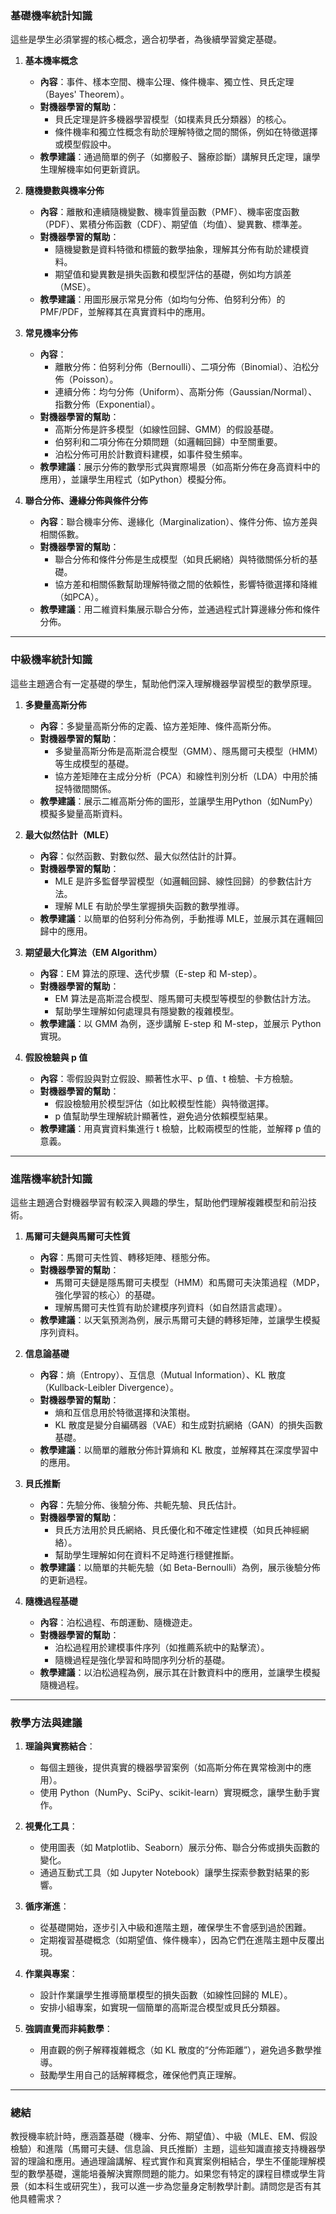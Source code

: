 ### 基礎機率統計知識
這些是學生必須掌握的核心概念，適合初學者，為後續學習奠定基礎。

1. **基本機率概念**
   - **內容**：事件、樣本空間、機率公理、條件機率、獨立性、貝氏定理（Bayes' Theorem）。
   - **對機器學習的幫助**：
     - 貝氏定理是許多機器學習模型（如樸素貝氏分類器）的核心。
     - 條件機率和獨立性概念有助於理解特徵之間的關係，例如在特徵選擇或模型假設中。
   - **教學建議**：通過簡單的例子（如擲骰子、醫療診斷）講解貝氏定理，讓學生理解機率如何更新資訊。

2. **隨機變數與機率分佈**
   - **內容**：離散和連續隨機變數、機率質量函數（PMF）、機率密度函數（PDF）、累積分佈函數（CDF）、期望值（均值）、變異數、標準差。
   - **對機器學習的幫助**：
     - 隨機變數是資料特徵和標籤的數學抽象，理解其分佈有助於建模資料。
     - 期望值和變異數是損失函數和模型評估的基礎，例如均方誤差（MSE）。
   - **教學建議**：用圖形展示常見分佈（如均勻分佈、伯努利分佈）的PMF/PDF，並解釋其在真實資料中的應用。

3. **常見機率分佈**
   - **內容**：
     - 離散分佈：伯努利分佈（Bernoulli）、二項分佈（Binomial）、泊松分佈（Poisson）。
     - 連續分佈：均勻分佈（Uniform）、高斯分佈（Gaussian/Normal）、指數分佈（Exponential）。
   - **對機器學習的幫助**：
     - 高斯分佈是許多模型（如線性回歸、GMM）的假設基礎。
     - 伯努利和二項分佈在分類問題（如邏輯回歸）中至關重要。
     - 泊松分佈可用於計數資料建模，如事件發生頻率。
   - **教學建議**：展示分佈的數學形式與實際場景（如高斯分佈在身高資料中的應用），並讓學生用程式（如Python）模擬分佈。

4. **聯合分佈、邊緣分佈與條件分佈**
   - **內容**：聯合機率分佈、邊緣化（Marginalization）、條件分佈、協方差與相關係數。
   - **對機器學習的幫助**：
     - 聯合分佈和條件分佈是生成模型（如貝氏網絡）與特徵關係分析的基礎。
     - 協方差和相關係數幫助理解特徵之間的依賴性，影響特徵選擇和降維（如PCA）。
   - **教學建議**：用二維資料集展示聯合分佈，並通過程式計算邊緣分佈和條件分佈。

---

### 中級機率統計知識
這些主題適合有一定基礎的學生，幫助他們深入理解機器學習模型的數學原理。

1. **多變量高斯分佈**
   - **內容**：多變量高斯分佈的定義、協方差矩陣、條件高斯分佈。
   - **對機器學習的幫助**：
     - 多變量高斯分佈是高斯混合模型（GMM）、隱馬爾可夫模型（HMM）等生成模型的基礎。
     - 協方差矩陣在主成分分析（PCA）和線性判別分析（LDA）中用於捕捉特徵間關係。
   - **教學建議**：展示二維高斯分佈的圖形，並讓學生用Python（如NumPy）模擬多變量高斯資料。

2. **最大似然估計（MLE）**
   - **內容**：似然函數、對數似然、最大似然估計的計算。
   - **對機器學習的幫助**：
     - MLE 是許多監督學習模型（如邏輯回歸、線性回歸）的參數估計方法。
     - 理解 MLE 有助於學生掌握損失函數的數學推導。
   - **教學建議**：以簡單的伯努利分佈為例，手動推導 MLE，並展示其在邏輯回歸中的應用。

3. **期望最大化算法（EM Algorithm）**
   - **內容**：EM 算法的原理、迭代步驟（E-step 和 M-step）。
   - **對機器學習的幫助**：
     - EM 算法是高斯混合模型、隱馬爾可夫模型等模型的參數估計方法。
     - 幫助學生理解如何處理具有隱變數的複雜模型。
   - **教學建議**：以 GMM 為例，逐步講解 E-step 和 M-step，並展示 Python 實現。

4. **假設檢驗與 p 值**
   - **內容**：零假設與對立假設、顯著性水平、p 值、t 檢驗、卡方檢驗。
   - **對機器學習的幫助**：
     - 假設檢驗用於模型評估（如比較模型性能）與特徵選擇。
     - p 值幫助學生理解統計顯著性，避免過分依賴模型結果。
   - **教學建議**：用真實資料集進行 t 檢驗，比較兩模型的性能，並解釋 p 值的意義。

---

### 進階機率統計知識
這些主題適合對機器學習有較深入興趣的學生，幫助他們理解複雜模型和前沿技術。

1. **馬爾可夫鏈與馬爾可夫性質**
   - **內容**：馬爾可夫性質、轉移矩陣、穩態分佈。
   - **對機器學習的幫助**：
     - 馬爾可夫鏈是隱馬爾可夫模型（HMM）和馬爾可夫決策過程（MDP，強化學習的核心）的基礎。
     - 理解馬爾可夫性質有助於建模序列資料（如自然語言處理）。
   - **教學建議**：以天氣預測為例，展示馬爾可夫鏈的轉移矩陣，並讓學生模擬序列資料。

2. **信息論基礎**
   - **內容**：熵（Entropy）、互信息（Mutual Information）、KL 散度（Kullback-Leibler Divergence）。
   - **對機器學習的幫助**：
     - 熵和互信息用於特徵選擇和決策樹。
     - KL 散度是變分自編碼器（VAE）和生成對抗網絡（GAN）的損失函數基礎。
   - **教學建議**：以簡單的離散分佈計算熵和 KL 散度，並解釋其在深度學習中的應用。

3. **貝氏推斷**
   - **內容**：先驗分佈、後驗分佈、共軛先驗、貝氏估計。
   - **對機器學習的幫助**：
     - 貝氏方法用於貝氏網絡、貝氏優化和不確定性建模（如貝氏神經網絡）。
     - 幫助學生理解如何在資料不足時進行穩健推斷。
   - **教學建議**：以簡單的共軛先驗（如 Beta-Bernoulli）為例，展示後驗分佈的更新過程。

4. **隨機過程基礎**
   - **內容**：泊松過程、布朗運動、隨機遊走。
   - **對機器學習的幫助**：
     - 泊松過程用於建模事件序列（如推薦系統中的點擊流）。
     - 隨機過程是強化學習和時間序列分析的基礎。
   - **教學建議**：以泊松過程為例，展示其在計數資料中的應用，並讓學生模擬隨機過程。

---

### 教學方法與建議
1. **理論與實務結合**：
   - 每個主題後，提供真實的機器學習案例（如高斯分佈在異常檢測中的應用）。
   - 使用 Python（NumPy、SciPy、scikit-learn）實現概念，讓學生動手實作。

2. **視覺化工具**：
   - 使用圖表（如 Matplotlib、Seaborn）展示分佈、聯合分佈或損失函數的變化。
   - 通過互動式工具（如 Jupyter Notebook）讓學生探索參數對結果的影響。

3. **循序漸進**：
   - 從基礎開始，逐步引入中級和進階主題，確保學生不會感到過於困難。
   - 定期複習基礎概念（如期望值、條件機率），因為它們在進階主題中反覆出現。

4. **作業與專案**：
   - 設計作業讓學生推導簡單模型的損失函數（如線性回歸的 MLE）。
   - 安排小組專案，如實現一個簡單的高斯混合模型或貝氏分類器。

5. **強調直覺而非純數學**：
   - 用直觀的例子解釋複雜概念（如 KL 散度的“分佈距離”），避免過多數學推導。
   - 鼓勵學生用自己的話解釋概念，確保他們真正理解。

---

### 總結
教授機率統計時，應涵蓋基礎（機率、分佈、期望值）、中級（MLE、EM、假設檢驗）和進階（馬爾可夫鏈、信息論、貝氏推斷）主題，這些知識直接支持機器學習的理論和應用。通過理論講解、程式實作和真實案例相結合，學生不僅能理解模型的數學基礎，還能培養解決實際問題的能力。如果您有特定的課程目標或學生背景（如本科生或研究生），我可以進一步為您量身定制教學計劃。請問您是否有其他具體需求？